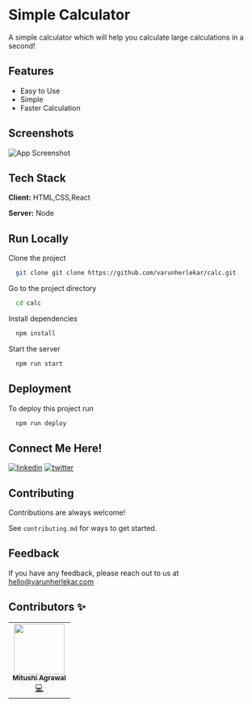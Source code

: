 
# Simple Calculator

A simple calculator which will help you calculate large calculations in a second!

## Features

- Easy to Use
- Simple
- Faster Calculation

  
## Screenshots

![App Screenshot](Capture.PNG)

  
## Tech Stack

**Client:** HTML,CSS,React

**Server:** Node

  
## Run Locally

Clone the project

```bash
  git clone git clone https://github.com/varunherlekar/calc.git 
```

Go to the project directory

```bash
  cd calc
```

Install dependencies

```bash
  npm install
```

Start the server

```bash
  npm run start
```

  
## Deployment

To deploy this project run

```bash
  npm run deploy
```

  
## Connect Me Here!
[![linkedin](https://img.shields.io/badge/linkedin-0A66C2?style=for-the-badge&logo=linkedin&logoColor=white)](https://www.linkedin.com/in/varunherlekar/)
[![twitter](https://img.shields.io/badge/twitter-1DA1F2?style=for-the-badge&logo=twitter&logoColor=white)](https://twitter.com/varun.herlekar.9)

  
## Contributing

Contributions are always welcome!

See `contributing.md` for ways to get started.


  
## Feedback

If you have any feedback, please reach out to us at hello@varunherlekar.com

  
## Contributors ✨

<!-- ALL-CONTRIBUTORS-LIST:START - Do not remove or modify this section -->
<!-- prettier-ignore-start -->
<!-- markdownlint-disable -->
<table>
  <tr>
    <td align="center"><a href="https://github.com/Mitushi-23"><img src="https://avatars.githubusercontent.com/u/83106116?v=4?s=100" width="100px;" alt=""/><br /><sub><b>Mitushi Agrawal</b></sub></a><br /><a href="https://github.com/varunherlekar/calc/commits?author=Mitushi-23" title="Code">💻</a></td>
    
  </tr>
</table>

<!-- markdownlint-restore -->
<!-- prettier-ignore-end -->

<!-- ALL-CONTRIBUTORS-LIST:END -->
